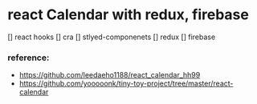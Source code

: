 # react Calendar with redux, firebase

[] react hooks
[] cra
[] stlyed-componenets
[] redux
[] firebase

### reference:

- https://github.com/leedaeho1188/react_calendar_hh99
- https://github.com/yooooonk/tiny-toy-project/tree/master/react-calendar
